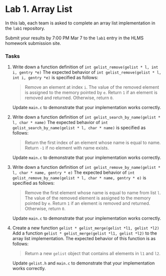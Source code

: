 # Lab 1. Array List

In this lab, each team is asked to complete an array list implementation in the `lab1` repository. 

Submit your results by 7:00 PM Mar 7 to the `lab1` entry in the HLMS homework submission site.

### Tasks

1. Write down a function definition of `int gelist_remove(gelist * l, int i, gentry *e)`
    The expected behavior of `int gelist_remove(gelist * l, int i, gentry *e)` is specified as follows:
    > Remove an element at index `i`. The value of the removed element is assigned to the memory pointed by `e`. Return `1` if an element is removed and returned. Otherwise, return `0`.
     
    Update `main.c` to demonstrate that your implementation works correctly.

2. Write down a function definition of `int gelist_search_by_name(gelist * l, char * name)`
    The expected behavior of `int gelist_search_by_name(gelist * l, char * name)` is specified as follows:
    > Return the first index of an element whose name is equal to name. Return `-1` if no element with name exists.
     
    Update `main.c` to demonstrate that your implementation works correctly.

3. Write down a function definition of `int gelist_remove_by_name(gelist * l, char * name, gentry * e)`
    The expected behavior of `int gelist_remove_by_name(gelist * l, char * name, gentry * e)` is specified as follows:
    > Remove the first element whose name is equal to name from list `l`. The value of the removed element is assigned to the memory pointed by `e`. Return `1` if an element is removed and returned. Otherwise, return `0`.
     
    Update `main.c` to demonstrate that your implementation works correctly.

4. Create a new function `gelist * gelist_merge(gelist *l1, gelist *l2)`
    Add a function `gelist * gelist_merge(gelist *l1, gelist *l2)` to the array list implementation. The expected behavior of this function is as follows:
    > Return a new `gelist` object that contains all elements in `l1` and `l2`.
     
    Update `gelist.h` and `main.c` to demonstrate that your implementation works correctly.